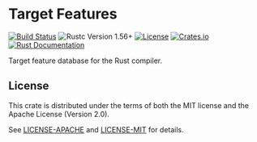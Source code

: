 Target Features
===============
[![Build Status](https://github.com/calebzulawski/target-features/workflows/Build/badge.svg?branch=master)](https://github.com/calebzulawski/target-features/actions)
![Rustc Version 1.56+](https://img.shields.io/badge/rustc-1.56+-lightgray.svg)
[![License](https://img.shields.io/crates/l/target-features)](https://crates.io/crates/target-features)
[![Crates.io](https://img.shields.io/crates/v/target-features)](https://crates.io/crates/target-features)
[![Rust Documentation](https://img.shields.io/badge/api-rustdoc-blue.svg)](https://docs.rs/target-features)

Target feature database for the Rust compiler.

## License
This crate is distributed under the terms of both the MIT license and the Apache License (Version 2.0).

See [LICENSE-APACHE](LICENSE-APACHE) and [LICENSE-MIT](LICENSE-MIT) for details.
